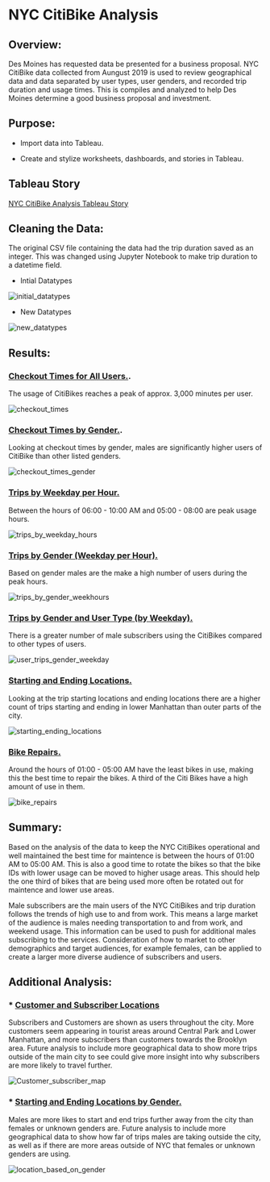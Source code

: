 # NYC CitiBike Analysis

## Overview:

Des Moines has requested data be presented for a business proposal. NYC CitiBike data collected from Aungust 2019 is used to review geographical data and data separated by user types, user genders, and recorded trip duration and usage times. This is compiles and analyzed to help Des Moines determine a good business proposal and investment. 

## Purpose:

*	Import data into Tableau.

*	Create and stylize worksheets, dashboards, and stories in Tableau.

## Tableau Story

[NYC CitiBike Analysis Tableau Story](https://public.tableau.com/views/NYCCitiBikeAnalysis_16606946080770/NYCCitiBikeAnalysis?:language=en-US&publish=yes&:display_count=n&:origin=viz_share_link)

## Cleaning the Data:

The original CSV file containing the data had the trip duration saved as an integer. This was changed using Jupyter Notebook to make trip duration to a datetime field.

* Intial Datatypes

![initial_datatypes](https://user-images.githubusercontent.com/103263248/184982695-5999184e-01e0-4fb0-9c50-3317d0ffb51c.png)

* New Datatypes

![new_datatypes](https://user-images.githubusercontent.com/103263248/184982778-78a1abd0-8c13-440e-955a-6ed9db8439a5.png)

## Results:

### [Checkout Times for All Users.](https://public.tableau.com/views/NYCCitiBikeAnalysis_16606946080770/CheckoutTimeforUsers?:language=en-US&publish=yes&:display_count=n&:origin=viz_share_link). 

The usage of CitiBikes reaches a peak of approx. 3,000 minutes per user.

![checkout_times](https://user-images.githubusercontent.com/103263248/184982952-fc3f7756-c8c3-4b8e-b215-fe36db9cf928.png)


### [Checkout Times by Gender.](https://public.tableau.com/views/NYCCitiBikeAnalysis_16606946080770/CheckoutTimesbyGender?:language=en-US&publish=yes&:display_count=n&:origin=viz_share_link). 

Looking at checkout times by gender, males are significantly higher users of CitiBike than other listed genders.

![checkout_times_gender](https://user-images.githubusercontent.com/103263248/184982911-3e8c27a3-a5fb-40a2-8e9a-81b025fbd19b.png)


### [Trips by Weekday per Hour.](https://public.tableau.com/app/profile/elizabeth.mcdaneld/viz/NYCCitiBikeAnalysis_16606946080770/NYCCitiBikeAnalysis?publish=yes)

 Between the hours of 06:00 - 10:00 AM and 05:00 - 08:00 are peak usage hours.
 
![trips_by_weekday_hours](https://user-images.githubusercontent.com/103263248/184983035-45cef880-9eb8-4c62-8678-fc9b7089ef48.png)

### [Trips by Gender (Weekday per Hour).](https://public.tableau.com/views/NYCCitiBikeAnalysis_16606946080770/TripsbyGenderWeekdayperHour?:language=en-US&publish=yes&:display_count=n&:origin=viz_share_link)

Based on gender males are the make a high number of users during the peak hours.

![trips_by_gender_weekhours](https://user-images.githubusercontent.com/103263248/184983060-9108a4d4-a4e3-4609-ac82-b72b699a33d3.png)

### [Trips by Gender and User Type (by Weekday).](https://public.tableau.com/views/NYCCitiBikeAnalysis_16606946080770/UserTripsbyGenderbyWeekday?:language=en-US&publish=yes&:display_count=n&:origin=viz_share_link)

There is a greater number of male subscribers using the CitiBikes compared to other types of users.

![user_trips_gender_weekday](https://user-images.githubusercontent.com/103263248/184983092-0dfd5df8-ad93-4d21-b99a-7a6a766ed005.png)

### [Starting and Ending Locations.](https://public.tableau.com/views/NYCCitiBikeAnalysis_16606946080770/StartingLocationvsEndingLocation?:language=en-US&publish=yes&:display_count=n&:origin=viz_share_link)

Looking at the trip starting locations and ending locations there are a higher count of trips starting and ending in lower Manhattan than outer parts of the city.

![starting_ending_locations](https://user-images.githubusercontent.com/103263248/184983138-72f5e61c-14a1-467a-b70c-86598c4608e2.png)

### [Bike Repairs.](https://public.tableau.com/views/NYCCitiBikeAnalysis_16606946080770/BikeRepairsDashboard?:language=en-US&publish=yes&:display_count=n&:origin=viz_share_link)

Around the hours of 01:00 - 05:00 AM have the least bikes in use, making this the best time to repair the bikes. A third of the Citi Bikes have a high amount of use in them.

![bike_repairs](https://user-images.githubusercontent.com/103263248/184983586-de02fd1a-b5af-47a8-a40a-1c3afba7e4cf.png)

## Summary:

Based on the analysis of the data to keep the NYC CitiBikes operational and well maintained the best time for maintence is between the hours of 01:00 AM to 05:00 AM. This is also a good time to rotate the bikes so that the bike IDs with lower usage can be moved to higher usage areas. This should help the one third of bikes that are being used more often be rotated out for maintence and lower use areas.

Male subscribers are the main users of the NYC CitiBikes and trip duration follows the trends of high use to and from work. This means a large market of the audience is males needing transportation to and from work, and weekend usage. This information can be used to push for additional males subscribing to the services. Consideration of how to market to other demographics and target audiences, for example females, can be applied to create a larger more diverse audience of subscribers and users.

## Additional Analysis:

### * [Customer and Subscriber Locations](https://public.tableau.com/views/NYCCitiBikeAnalysis_16606946080770/CustomerVSSubscriber?:language=en-US&publish=yes&:display_count=n&:origin=viz_share_link)

Subscribers and Customers are shown as users throughout the city. More customers seem appearing in tourist areas around Central Park and Lower Manhattan, and more subscribers than customers towards the Brooklyn area. Future analysis to include more geographical data to show more trips outside of the main city to see could give more insight into why subscribers are more likely to travel further.

![Customer_subscriber_map](https://user-images.githubusercontent.com/103263248/184983647-67ff04a7-2a1b-4de7-bc1b-ba20f98f86af.png)

### * [Starting and Ending Locations by Gender.](https://public.tableau.com/views/NYCCitiBikeAnalysis_16606946080770/StartingandEndingLoactionsofGenders?:language=en-US&publish=yes&:display_count=n&:origin=viz_share_link)

Males are more likes to start and end trips further away from the city than females or unknown genders are. Future analysis to include more geographical data to show how far of trips males are taking outside the city, as well as if there are more areas outside of NYC that females or unknown genders are using.

![location_based_on_gender](https://user-images.githubusercontent.com/103263248/184983966-8d60232d-4191-4e68-8911-1cffad2c0a85.png)
